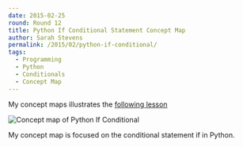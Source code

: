 ```yaml
---
date: 2015-02-25
round: Round 12
title: Python If Conditional Statement Concept Map
author: Sarah Stevens
permalink: /2015/02/python-if-conditional/
tags:
  - Programming
  - Python
  - Conditionals
  - Concept Map
---
```

My concept maps illustrates the [following lesson](http://swcarpentry.github.io/python-novice-inflammation/03-cond.html)

![Concept map of Python If Conditional](http://goo.gl/Yoc8wr)

My concept map is focused on the conditional statement if in Python.